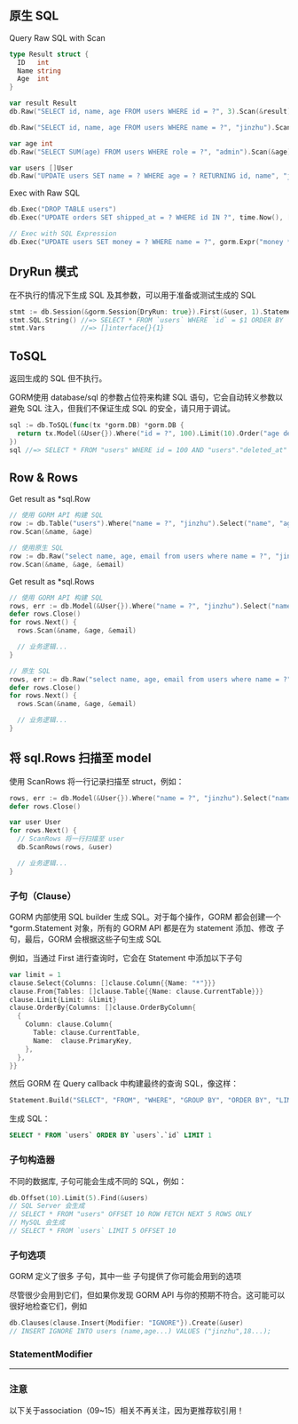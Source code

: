 ## 原生 SQL

Query Raw SQL with Scan

```go
type Result struct {
  ID   int
  Name string
  Age  int
}

var result Result
db.Raw("SELECT id, name, age FROM users WHERE id = ?", 3).Scan(&result)

db.Raw("SELECT id, name, age FROM users WHERE name = ?", "jinzhu").Scan(&result)

var age int
db.Raw("SELECT SUM(age) FROM users WHERE role = ?", "admin").Scan(&age)

var users []User
db.Raw("UPDATE users SET name = ? WHERE age = ? RETURNING id, name", "jinzhu", 20).Scan(&users)
```

Exec with Raw SQL

```go
db.Exec("DROP TABLE users")
db.Exec("UPDATE orders SET shipped_at = ? WHERE id IN ?", time.Now(), []int64{1, 2, 3})

// Exec with SQL Expression
db.Exec("UPDATE users SET money = ? WHERE name = ?", gorm.Expr("money * ? + ?", 10000, 1), "jinzhu")

```

## DryRun 模式

在不执行的情况下生成 SQL 及其参数，可以用于准备或测试生成的 SQL

```go
stmt := db.Session(&gorm.Session{DryRun: true}).First(&user, 1).Statement
stmt.SQL.String() //=> SELECT * FROM `users` WHERE `id` = $1 ORDER BY `id`
stmt.Vars         //=> []interface{}{1}
```

## ToSQL

返回生成的 SQL 但不执行。

GORM使用 database/sql 的参数占位符来构建 SQL 语句，它会自动转义参数以避免 SQL 注入，但我们不保证生成 SQL 的安全，请只用于调试。

```go
sql := db.ToSQL(func(tx *gorm.DB) *gorm.DB {
  return tx.Model(&User{}).Where("id = ?", 100).Limit(10).Order("age desc").Find(&[]User{})
})
sql //=> SELECT * FROM "users" WHERE id = 100 AND "users"."deleted_at" IS NULL ORDER BY age desc LIMIT 10

```

## Row & Rows

Get result as *sql.Row

```go
// 使用 GORM API 构建 SQL
row := db.Table("users").Where("name = ?", "jinzhu").Select("name", "age").Row()
row.Scan(&name, &age)

// 使用原生 SQL
row := db.Raw("select name, age, email from users where name = ?", "jinzhu").Row()
row.Scan(&name, &age, &email)
```

Get result as *sql.Rows

```go
// 使用 GORM API 构建 SQL
rows, err := db.Model(&User{}).Where("name = ?", "jinzhu").Select("name, age, email").Rows()
defer rows.Close()
for rows.Next() {
  rows.Scan(&name, &age, &email)

  // 业务逻辑...
}

// 原生 SQL
rows, err := db.Raw("select name, age, email from users where name = ?", "jinzhu").Rows()
defer rows.Close()
for rows.Next() {
  rows.Scan(&name, &age, &email)

  // 业务逻辑...
}
```


## 将 sql.Rows 扫描至 model


使用 ScanRows 将一行记录扫描至 struct，例如：

```go
rows, err := db.Model(&User{}).Where("name = ?", "jinzhu").Select("name, age, email").Rows() // (*sql.Rows, error)
defer rows.Close()

var user User
for rows.Next() {
  // ScanRows 将一行扫描至 user
  db.ScanRows(rows, &user)

  // 业务逻辑...
}
```

### 子句（Clause）

GORM 内部使用 SQL builder 生成 SQL。对于每个操作，GORM 都会创建一个 *gorm.Statement 对象，所有的 GORM API 都是在为 statement 添加、修改 子句，最后，GORM 会根据这些子句生成 SQL

例如，当通过 First 进行查询时，它会在 Statement 中添加以下子句

```go
var limit = 1
clause.Select{Columns: []clause.Column{{Name: "*"}}}
clause.From{Tables: []clause.Table{{Name: clause.CurrentTable}}}
clause.Limit{Limit: &limit}
clause.OrderBy{Columns: []clause.OrderByColumn{
  {
    Column: clause.Column{
      Table: clause.CurrentTable,
      Name:  clause.PrimaryKey,
    },
  },
}}
```

然后 GORM 在 Query callback 中构建最终的查询 SQL，像这样：

```go
Statement.Build("SELECT", "FROM", "WHERE", "GROUP BY", "ORDER BY", "LIMIT", "FOR")
```

生成 SQL：
```sql
SELECT * FROM `users` ORDER BY `users`.`id` LIMIT 1
```


### 子句构造器

不同的数据库, 子句可能会生成不同的 SQL，例如：

```go
db.Offset(10).Limit(5).Find(&users)
// SQL Server 会生成
// SELECT * FROM "users" OFFSET 10 ROW FETCH NEXT 5 ROWS ONLY
// MySQL 会生成
// SELECT * FROM `users` LIMIT 5 OFFSET 10
```

### 子句选项

GORM 定义了很多 子句，其中一些 子句提供了你可能会用到的选项

尽管很少会用到它们，但如果你发现 GORM API 与你的预期不符合。这可能可以很好地检查它们，例如

```go
db.Clauses(clause.Insert{Modifier: "IGNORE"}).Create(&user)
// INSERT IGNORE INTO users (name,age...) VALUES ("jinzhu",18...);
```

### StatementModifier

---

### 注意

以下关于association（09~15）相关不再关注，因为更推荐软引用！